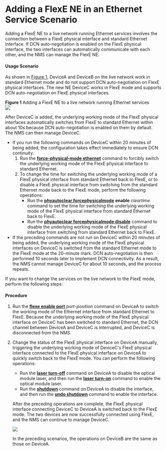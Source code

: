 Adding a FlexE NE in an Ethernet Service Scenario
=================================================

Adding a FlexE NE to a live network running Ethernet services involves the connection between a FlexE physical interface and standard Ethernet interface. If DCN auto-negotiation is enabled on the FlexE physical interface, the two interfaces can automatically communicate with each other, and the NMS can manage the FlexE NE.

#### Usage Scenario

As shown in [Figure 1](#EN-US_TASK_0300605032__fig166153495215), DeviceA and DeviceB on the live network work in standard Ethernet mode and do not support DCN auto-negotiation on FlexE physical interfaces. The new NE DeviceC works in FlexE mode and supports DCN auto-negotiation on FlexE physical interfaces.

**Figure 1** Adding a FlexE NE to a live network running Ethernet services  
![](figure/en-us_image_0300605037.png)

After DeviceC is added, the underlying working mode of the FlexE physical interfaces automatically switches from FlexE to standard Ethernet within about 10s because DCN auto-negotiation is enabled on them by default. The NMS can then manage DeviceC.

* If you run the following commands on DeviceC within 20 minutes of being added, the configuration takes effect immediately to ensure DCN continuity.
  1. Run the [**force-physical-mode ethernet**](cmdqueryname=force-physical-mode+ethernet) command to forcibly switch the underlying working mode of the FlexE physical interface to standard Ethernet.
  2. To change the time for switching the underlying working mode of a FlexE physical interface from standard Ethernet back to FlexE, or to disable a FlexE physical interface from switching from the standard Ethernet mode back to the FlexE mode, perform the following operations:
     + Run the [**phyautoclear forcephysicalmode**](cmdqueryname=phyautoclear+forcephysicalmode) **enable** *cleartime* command to set the time for switching the underlying working mode of the FlexE physical interface from standard Ethernet back to FlexE.
     + Run the [**phyautoclear forcephysicalmode disable**](cmdqueryname=phyautoclear+forcephysicalmode) command to disable the underlying working mode of the FlexE physical interface from switching from standard Ethernet back to FlexE.
* If the preceding commands are not run on DeviceC within 20 minutes of being added, the underlying working mode of the FlexE physical interfaces on DeviceC is switched from the standard Ethernet mode to the FlexE mode at the 20-minute mark. DCN auto-negotiation is then performed 10 seconds later to implement DCN connectivity. As a result, the NMS cannot manage DeviceC for about 10 seconds, and the process repeats.

If you want to change the services on the live network to the FlexE mode, perform the following steps:


#### Procedure

1. Run the [**flexe enable port**](cmdqueryname=flexe+enable+port) *port-position* command on DeviceA to switch the working mode of the Ethernet interface from standard Ethernet to FlexE. Because the underlying working mode of the FlexE physical interface on DeviceC has been switched to standard Ethernet, the DCN channel between DeviceA and DeviceC is interrupted, and DeviceC is disconnected from the NMS.
2. Change the status of the FlexE physical interface on DeviceA manually, triggering the underlying working mode of DeviceC's FlexE physical interface connected to the FlexE physical interface on DeviceA to quickly switch back to the FlexE mode. You can perform the following operations:
   
   
   * Run the [**laser turn-off**](cmdqueryname=laser+turn-off) command on DeviceA to disable the optical module laser, and then run the [**laser turn-on**](cmdqueryname=laser+turn-on) command to enable the optical module laser.
   * Run the [**shutdown**](cmdqueryname=shutdown) command on DeviceA to disable the interface, and then run the [**undo shutdown**](cmdqueryname=undo+shutdown) command to enable the interface.
   
   After the preceding operations are complete, the FlexE physical interface connecting DeviceC to DeviceA is switched back to the FlexE mode. The two devices are now successfully connected using FlexE, and the NMS can continue to manage DeviceC.
   
   ![](../../../../public_sys-resources/note_3.0-en-us.png) 
   
   In the preceding scenarios, the operations on DeviceB are the same as those on DeviceA.